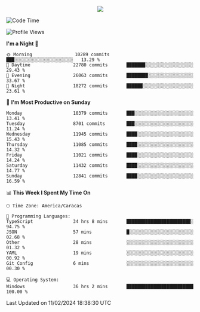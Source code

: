<p align="center">
  <a href="http://www.github.com/thevacs">
    <img src="https://github-readme-streak-stats.herokuapp.com/?user=thevacs&stroke=ffffff&background=1c1917&ring=0891b2&fire=0891b2&currStreakNum=ffffff&currStreakLabel=0891b2&sideNums=ffffff&sideLabels=ffffff&dates=ffffff&hide_border=true" />
  </a>
</p>

<!--START_SECTION:waka-->
![Code Time](http://img.shields.io/badge/Code%20Time-2%2C011%20hrs%2053%20mins-blue)

![Profile Views](http://img.shields.io/badge/Profile%20Views-0-blue)

**I'm a Night 🦉** 

```text
🌞 Morning                10289 commits       ███░░░░░░░░░░░░░░░░░░░░░░   13.29 % 
🌆 Daytime                22780 commits       ███████░░░░░░░░░░░░░░░░░░   29.43 % 
🌃 Evening                26063 commits       ████████░░░░░░░░░░░░░░░░░   33.67 % 
🌙 Night                  18272 commits       ██████░░░░░░░░░░░░░░░░░░░   23.61 % 
```
📅 **I'm Most Productive on Sunday** 

```text
Monday                   10379 commits       ███░░░░░░░░░░░░░░░░░░░░░░   13.41 % 
Tuesday                  8701 commits        ███░░░░░░░░░░░░░░░░░░░░░░   11.24 % 
Wednesday                11945 commits       ████░░░░░░░░░░░░░░░░░░░░░   15.43 % 
Thursday                 11085 commits       ████░░░░░░░░░░░░░░░░░░░░░   14.32 % 
Friday                   11021 commits       ████░░░░░░░░░░░░░░░░░░░░░   14.24 % 
Saturday                 11432 commits       ████░░░░░░░░░░░░░░░░░░░░░   14.77 % 
Sunday                   12841 commits       ████░░░░░░░░░░░░░░░░░░░░░   16.59 % 
```


📊 **This Week I Spent My Time On** 

```text
🕑︎ Time Zone: America/Caracas

💬 Programming Languages: 
TypeScript               34 hrs 8 mins       ████████████████████████░   94.75 % 
JSON                     57 mins             █░░░░░░░░░░░░░░░░░░░░░░░░   02.68 % 
Other                    28 mins             ░░░░░░░░░░░░░░░░░░░░░░░░░   01.32 % 
YAML                     19 mins             ░░░░░░░░░░░░░░░░░░░░░░░░░   00.92 % 
Git Config               6 mins              ░░░░░░░░░░░░░░░░░░░░░░░░░   00.30 % 

💻 Operating System: 
Windows                  36 hrs 2 mins       █████████████████████████   100.00 % 
```


 Last Updated on 11/02/2024 18:38:30 UTC
<!--END_SECTION:waka-->
